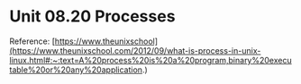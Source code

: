 # Unit 08.20 Processes

Reference: [https://www.theunixschool](https://www.theunixschool.com/2012/09/what-is-process-in-unix-linux.html#:~:text=A%20process%20is%20a%20program,binary%20executable%20or%20any%20application.)